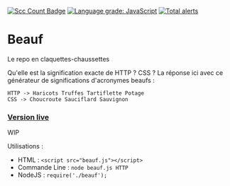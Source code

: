 [![Scc Count Badge](https://sloc.xyz/github/klemek/beauf/?category=code)](https://github.com/boyter/scc/#badges-beta)
[![Language grade: JavaScript](https://img.shields.io/lgtm/grade/javascript/g/Klemek/Beauf.svg?logo=lgtm&logoWidth=18)](https://lgtm.com/projects/g/Klemek/Beauf/context:javascript)
[![Total alerts](https://img.shields.io/lgtm/alerts/g/Klemek/Beauf.svg?logo=lgtm&logoWidth=18)](https://lgtm.com/projects/g/Klemek/Beauf/alerts/)

# Beauf
Le repo en claquettes-chaussettes

Qu'elle est la signification exacte de HTTP ? CSS ?
La réponse ici avec ce générateur de significations d'acronymes beaufs :

```
HTTP -> Haricots Truffes Tartiflette Potage
CSS -> Choucroute Sauciflard Sauvignon
```

### [Version live](https://klemek.github.io/Beauf/)

WIP

Utilisations :

* HTML : `<script src="beauf.js"></script>`
* Commande Line : `node beauf.js HTTP`
* NodeJS : `require('./beauf');`
